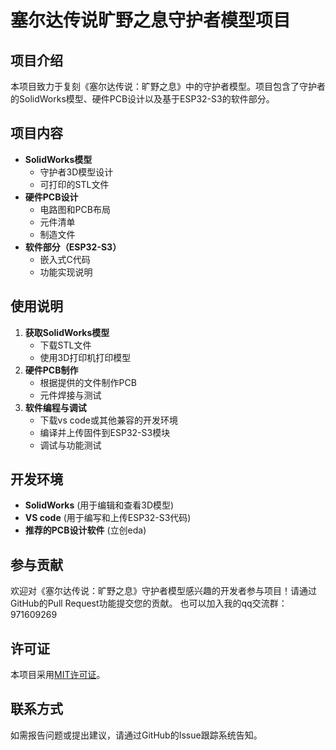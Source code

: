 # 塞尔达传说旷野之息守护者模型项目

## 项目介绍

本项目致力于复刻《塞尔达传说：旷野之息》中的守护者模型。项目包含了守护者的SolidWorks模型、硬件PCB设计以及基于ESP32-S3的软件部分。

## 项目内容

- **SolidWorks模型**
  - 守护者3D模型设计
  - 可打印的STL文件
- **硬件PCB设计**
  - 电路图和PCB布局
  - 元件清单
  - 制造文件
- **软件部分（ESP32-S3）**
  - 嵌入式C代码
  - 功能实现说明

## 使用说明

1. **获取SolidWorks模型**
   - 下载STL文件
   - 使用3D打印机打印模型
2. **硬件PCB制作**
   - 根据提供的文件制作PCB
   - 元件焊接与测试
3. **软件编程与调试**
   - 下载vs code或其他兼容的开发环境
   - 编译并上传固件到ESP32-S3模块
   - 调试与功能测试

## 开发环境

- **SolidWorks** (用于编辑和查看3D模型)
- **VS code** (用于编写和上传ESP32-S3代码)
- **推荐的PCB设计软件** (立创eda)

## 参与贡献

欢迎对《塞尔达传说：旷野之息》守护者模型感兴趣的开发者参与项目！请通过GitHub的Pull Request功能提交您的贡献。
也可以加入我的qq交流群：971609269

## 许可证

本项目采用[MIT许可证](https://opensource.org/licenses/MIT)。

## 联系方式

如需报告问题或提出建议，请通过GitHub的Issue跟踪系统告知。
